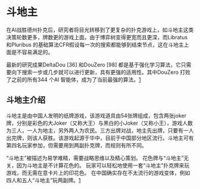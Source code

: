 

<!--
 * @version:
 * @Author:  StevenJokess（蔡舒起） https://github.com/StevenJokess
 * @Date: 2023-05-28 01:26:49
 * @LastEditors:  StevenJokess（蔡舒起） https://github.com/StevenJokess
 * @LastEditTime: 2023-05-28 01:26:57
 * @Description:
 * @Help me: make friends by a867907127@gmail.com and help me get some “foreign” things or service I need in life; 如有帮助，请赞助，失业3年了。![支付宝收款码](https://github.com/StevenJokess/d2rl/blob/master/img/%E6%94%B6.jpg)
 * @TODO::
 * @Reference:
-->
# 斗地主

在AI战胜德州扑克后，研究者将目光转移到了更复杂的扑克游戏上，如斗地主这类决策轮数更多，牌数更的游戏上面。由于博弈树变得更宽而且更深，而Libratus 和Pluribus 的基础算法CFR假设每一次的搜索都能够到结束节点，这在斗地主上面是不容易满足的。

最新的研究成果DeltaDou [36] 和DouZero [98] 都是基于强化学习算法，它只需要向下搜索一步或几步就可以进行更新，具有更强的适用性。其中DouZero 打败了之前的所有344 个AI 智能体，成为了当前最强的算法。[1]

## 斗地主介绍

斗地主是由中国人发明的纸牌游戏，该游戏道具由54张牌组成，包含两张joker牌，分别是彩色的大Joker（又称大王）与黑白的小Joker（又称小王），游戏人数为三人，一人为地主，另外两人为农民。三方出牌对战，地主先出牌，只要有一人出完牌，则该人获胜。该游戏起源于华中，目前于中国部分地区流行。斗地主可有第四名玩家参加，但需要用到两副扑克牌，而规则有所不同。

“斗地主”被描述为易学难精，需要战略思维以及精心策划。 花色牌与“斗地主”无关，因为斗地主是不计算花色的。 玩家可以轻松地使用一套“斗地主”扑克牌来玩游戏，而无需在意卡片上的印花色。 在中国确实存在不太流行的游戏变体，例如四人和五人“斗地主”玩两副牌。[1]

[1]: https://personal.ntu.edu.sg/boan/Chinese/%E5%88%86%E5%B8%83%E5%BC%8F%E4%BA%BA%E5%B7%A5%E6%99%BA%E8%83%BD%E7%AE%80%E4%BB%8B.pdf
[2]: https://zh.wikipedia.org/zh-sg/%E9%AC%A5%E5%9C%B0%E4%B8%BB
